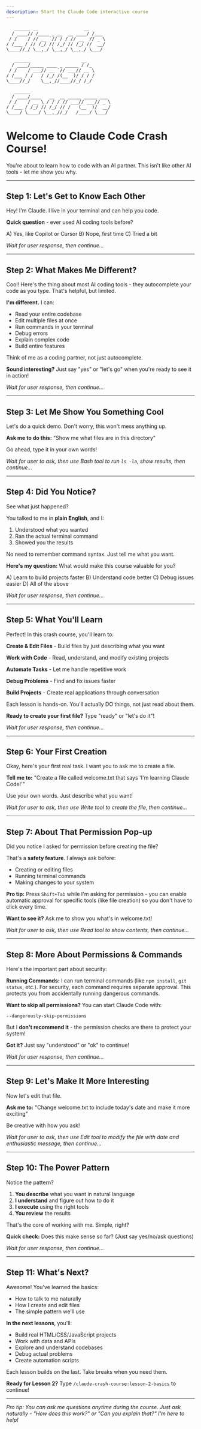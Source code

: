 ```yaml
---
description: Start the Claude Code interactive course
---
```


```
   ______ __                 __
  / ____// /____ _ __  __ ____/ /___
 / /    / // __ `// / / // __  // _ \
/ /___ / // /_/ // /_/ // /_/ //  __/
\____//_/ \__,_/ \__,_/ \__,_/ \___/

   ______                   __
  / ____/_____ ____ _ _____ / /_
 / /    / ___// __ `// ___// __ \
/ /___ / /   / /_/ /(__  )/ / / /
\____//_/    \__,_//____//_/ /_/

   ______
  / ____/____   __  __ _____ _____ ___
 / /    / __ \ / / / // ___// ___// _ \
/ /___ / /_/ // /_/ // /   (__  )/  __/
\____/ \____/ \__,_//_/   /____/ \___/
```

# Welcome to Claude Code Crash Course!

You're about to learn how to code with an AI partner. This isn't like other AI tools - let me show you why.

---

## Step 1: Let's Get to Know Each Other

Hey! I'm Claude. I live in your terminal and can help you code.

**Quick question** - ever used AI coding tools before?

A) Yes, like Copilot or Cursor
B) Nope, first time
C) Tried a bit

*Wait for user response, then continue...*

---

## Step 2: What Makes Me Different?

Cool! Here's the thing about most AI coding tools - they autocomplete your code as you type. That's helpful, but limited.

**I'm different.** I can:
- Read your entire codebase
- Edit multiple files at once
- Run commands in your terminal
- Debug errors
- Explain complex code
- Build entire features

Think of me as a coding partner, not just autocomplete.

**Sound interesting?** Just say "yes" or "let's go" when you're ready to see it in action!

*Wait for user response, then continue...*

---

## Step 3: Let Me Show You Something Cool

Let's do a quick demo. Don't worry, this won't mess anything up.

**Ask me to do this:**
"Show me what files are in this directory"

Go ahead, type it in your own words!

*Wait for user to ask, then use Bash tool to run `ls -la`, show results, then continue...*

---

## Step 4: Did You Notice?

See what just happened?

You talked to me in **plain English**, and I:
1. Understood what you wanted
2. Ran the actual terminal command
3. Showed you the results

No need to remember command syntax. Just tell me what you want.

**Here's my question:** What would make this course valuable for you?

A) Learn to build projects faster
B) Understand code better
C) Debug issues easier
D) All of the above

*Wait for user response, then continue...*

---

## Step 5: What You'll Learn

Perfect! In this crash course, you'll learn to:

**Create & Edit Files** - Build files by just describing what you want

**Work with Code** - Read, understand, and modify existing projects

**Automate Tasks** - Let me handle repetitive work

**Debug Problems** - Find and fix issues faster

**Build Projects** - Create real applications through conversation

Each lesson is hands-on. You'll actually DO things, not just read about them.

**Ready to create your first file?** Type "ready" or "let's do it"!

*Wait for user response, then continue...*

---

## Step 6: Your First Creation

Okay, here's your first real task. I want you to ask me to create a file.

**Tell me to:**
"Create a file called welcome.txt that says 'I'm learning Claude Code!'"

Use your own words. Just describe what you want!

*Wait for user to ask, then use Write tool to create the file, then continue...*

---

## Step 7: About That Permission Pop-up

Did you notice I asked for permission before creating the file?

That's a **safety feature**. I always ask before:
- Creating or editing files
- Running terminal commands
- Making changes to your system

**Pro tip:** Press `Shift+Tab` while I'm asking for permission - you can enable automatic approval for specific tools (like file creation) so you don't have to click every time.

**Want to see it?** Ask me to show you what's in welcome.txt!

*Wait for user to ask, then use Read tool to show contents, then continue...*

---

## Step 8: More About Permissions & Commands

Here's the important part about security:

**Running Commands:** I can run terminal commands (like `npm install`, `git status`, etc.). For security, each command requires separate approval. This protects you from accidentally running dangerous commands.

**Want to skip all permissions?** You can start Claude Code with:
```
--dangerously-skip-permissions
```

But I **don't recommend it** - the permission checks are there to protect your system!

**Got it?** Just say "understood" or "ok" to continue!

*Wait for user response, then continue...*

---

## Step 9: Let's Make It More Interesting

Now let's edit that file.

**Ask me to:**
"Change welcome.txt to include today's date and make it more exciting"

Be creative with how you ask!

*Wait for user to ask, then use Edit tool to modify the file with date and enthusiastic message, then continue...*

---

## Step 10: The Power Pattern

Notice the pattern?

1. **You describe** what you want in natural language
2. **I understand** and figure out how to do it
3. **I execute** using the right tools
4. **You review** the results

That's the core of working with me. Simple, right?

**Quick check:** Does this make sense so far? (Just say yes/no/ask questions)

*Wait for user response, then continue...*

---

## Step 11: What's Next?

Awesome! You've learned the basics:
- How to talk to me naturally
- How I create and edit files
- The simple pattern we'll use

**In the next lessons**, you'll:
- Build real HTML/CSS/JavaScript projects
- Work with data and APIs
- Explore and understand codebases
- Debug actual problems
- Create automation scripts

Each lesson builds on the last. Take breaks when you need them.

**Ready for Lesson 2?** Type `/claude-crash-course:lesson-2-basics` to continue!

---

*Pro tip: You can ask me questions anytime during the course. Just ask naturally - "How does this work?" or "Can you explain that?" I'm here to help!*
